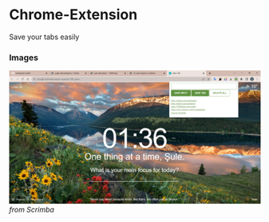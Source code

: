 # Chrome-Extension
Save your tabs easily
<br/>
### Images
<img src="photo-1.png">
<i>from Scrimba</i>
